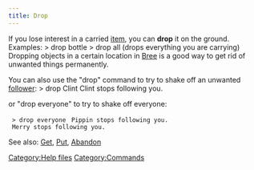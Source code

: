 ```yaml
---
title: Drop
---
```


If you lose interest in a carried [item](item "wikilink"), you can
**drop** it on the ground. Examples: \> drop bottle \> drop all (drops
everything you are carrying) Dropping objects in a certain location in
[Bree](Bree "wikilink") is a good way to get rid of unwanted things
permanently.

You can also use the "drop" command to try to shake off an unwanted
[follower](follow "wikilink"): \> drop Clint Clint stops following you.

or "drop everyone" to try to shake off everyone:

` > drop everyone`
` Pippin stops following you.`
` Merry stops following you.`

See also: [Get](Get "wikilink"), [Put](Put "wikilink"),
[Abandon](Abandon "wikilink")

[Category:Help files](Category:Help_files "wikilink")
[Category:Commands](Category:Commands "wikilink")